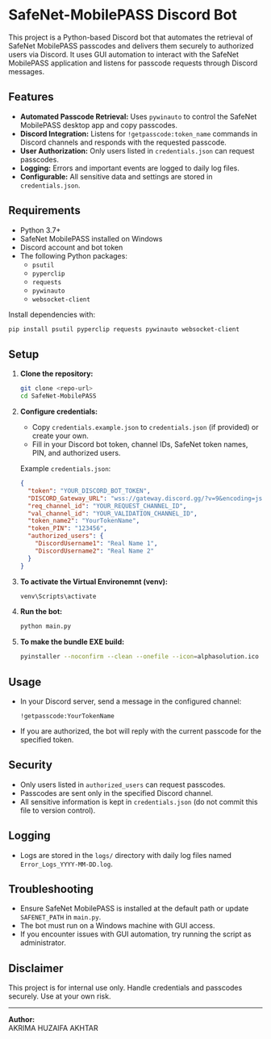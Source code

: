 # SafeNet-MobilePASS Discord Bot

This project is a Python-based Discord bot that automates the retrieval of SafeNet MobilePASS passcodes and delivers them securely to authorized users via Discord. It uses GUI automation to interact with the SafeNet MobilePASS application and listens for passcode requests through Discord messages.

## Features

- **Automated Passcode Retrieval:** Uses `pywinauto` to control the SafeNet MobilePASS desktop app and copy passcodes.
- **Discord Integration:** Listens for `!getpasscode:token_name` commands in Discord channels and responds with the requested passcode.
- **User Authorization:** Only users listed in `credentials.json` can request passcodes.
- **Logging:** Errors and important events are logged to daily log files.
- **Configurable:** All sensitive data and settings are stored in `credentials.json`.

## Requirements

- Python 3.7+
- SafeNet MobilePASS installed on Windows
- Discord account and bot token
- The following Python packages:
  - `psutil`
  - `pyperclip`
  - `requests`
  - `pywinauto`
  - `websocket-client`

Install dependencies with:

```sh
pip install psutil pyperclip requests pywinauto websocket-client
```

## Setup

1. **Clone the repository:**

   ```sh
   git clone <repo-url>
   cd SafeNet-MobilePASS
   ```

2. **Configure credentials:**

   - Copy `credentials.example.json` to `credentials.json` (if provided) or create your own.
   - Fill in your Discord bot token, channel IDs, SafeNet token names, PIN, and authorized users.

   Example `credentials.json`:

   ```json
   {
     "token": "YOUR_DISCORD_BOT_TOKEN",
     "DISCORD_Gateway_URL": "wss://gateway.discord.gg/?v=9&encoding=json",
     "req_channel_id": "YOUR_REQUEST_CHANNEL_ID",
     "val_channel_id": "YOUR_VALIDATION_CHANNEL_ID",
     "token_name2": "YourTokenName",
     "token_PIN": "123456",
     "authorized_users": {
       "DiscordUsername1": "Real Name 1",
       "DiscordUsername2": "Real Name 2"
     }
   }
   ```

3. **To activate the Virtual Environemnt (venv):**

   ```sh
   venv\Scripts\activate
   ```

4. **Run the bot:**

   ```sh
   python main.py
   ```

5. **To make the bundle EXE build:**
   ```sh
   pyinstaller --noconfirm --clean --onefile --icon=alphasolution.ico main.py
   ```

## Usage

- In your Discord server, send a message in the configured channel:
  ```
  !getpasscode:YourTokenName
  ```
- If you are authorized, the bot will reply with the current passcode for the specified token.

## Security

- Only users listed in `authorized_users` can request passcodes.
- Passcodes are sent only in the specified Discord channel.
- All sensitive information is kept in `credentials.json` (do not commit this file to version control).

## Logging

- Logs are stored in the `logs/` directory with daily log files named `Error_Logs_YYYY-MM-DD.log`.

## Troubleshooting

- Ensure SafeNet MobilePASS is installed at the default path or update `SAFENET_PATH` in `main.py`.
- The bot must run on a Windows machine with GUI access.
- If you encounter issues with GUI automation, try running the script as administrator.

## Disclaimer

This project is for internal use only. Handle credentials and passcodes securely. Use at your own risk.

---

**Author:**  
AKRIMA HUZAIFA AKHTAR
